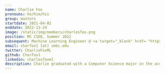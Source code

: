 ```yaml
---
name: Charlie Fox
pronouns: he/him/his
group: masters
startdate: 2021-04-02
enddate: 2022-12-24
image: /static/img/members/charlesfox.png
position: MS CSEE, Summer 2022
subsequent: Machine Learning Engineer @ <a target="_blank" href= "https://covar.com/">CoVar </a>
email: charfox1 [at] umbc.edu
twitter: CharlieFoxML
github: CharFox1
linkedin: charlesfoxml
description: Charlie graduated with a Computer Science major in the accelerated BS/MS program from UMBC and is currently working as a Machine Learning Engineer at CoVar. He is interested in machine learning and how knowledge can be created and used automatically. He also likes hiking, skiing, biking, and sci-fi.
---
```


